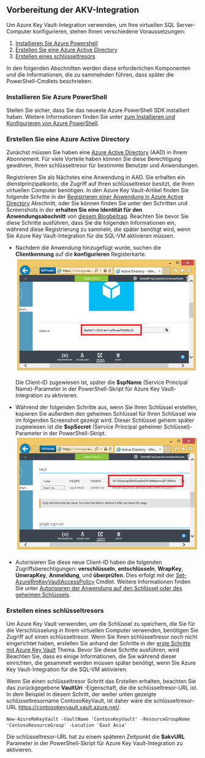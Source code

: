 ## <a name="prepare-for-akv-integration"></a>Vorbereitung der AKV-Integration
Um Azure Key Vault-Integration verwenden, um Ihre virtuellen SQL Server-Computer konfigurieren, stehen Ihnen verschiedene Voraussetzungen: 

1. [Installieren Sie Azure Powershell](#install-azure-powershell)
2. [Erstellen Sie eine Azure Active Directory](#create-an-azure-active-directory)
3. [Erstellen eines schlüsseltresors](#create-a-key-vault)

In den folgenden Abschnitten werden diese erforderlichen Komponenten und die Informationen, die zu sammelnden führen, dass später die PowerShell-Cmdlets beschrieben.

### <a name="install-azure-powershell"></a>Installieren Sie Azure PowerShell
Stellen Sie sicher, dass Sie das neueste Azure PowerShell SDK installiert haben. Weitere Informationen finden Sie unter [zum Installieren und Konfigurieren von Azure PowerShell](/powershell/azureps-cmdlets-docs).

### <a name="create-an-azure-active-directory"></a>Erstellen Sie eine Azure Active Directory
Zunächst müssen Sie haben eine [Azure Active Directory](https://azure.microsoft.com/trial/get-started-active-directory/) (AAD) in Ihrem Abonnement. Für viele Vorteile haben können Sie diese Berechtigung gewähren, Ihren schlüsseltresor für bestimmte Benutzer und Anwendungen.

Registrieren Sie als Nächstes eine Anwendung in AAD. Sie erhalten ein dienstprinzipalkonto, die Zugriff auf Ihren schlüsseltresor besitzt, die Ihren virtuellen Computer benötigen. In den Azure Key Vault-Artikel finden Sie folgende Schritte in der [Registrieren einer Anwendung in Azure Active Directory](../articles/key-vault/key-vault-get-started.md#register) Abschnitt, oder Sie können finden Sie unter den Schritten und Screenshots in der **erhalten Sie eine Identität für den Anwendungsabschnitt** von [diesem Blogbeitrag](http://blogs.technet.com/b/kv/archive/2015/01/09/azure-key-vault-step-by-step.aspx). Beachten Sie bevor Sie diese Schritte ausführen, dass Sie die folgenden Informationen ein, während diese Registrierung zu sammeln, die später benötigt wird, wenn Sie Azure Key Vault-Integration für die SQL-VM aktivieren müssen.

* Nachdem die Anwendung hinzugefügt wurde, suchen die **Clientkennung** auf die **konfigurieren** Registerkarte. 
    ![Azure Active Directory-Client-ID](./media/virtual-machines-sql-server-akv-prepare/aad-client-id.png)
  
    Die Client-ID zugewiesen ist, später die **$spName** (Service Principal Name)-Parameter in der PowerShell-Skript für Azure Key Vault-Integration zu aktivieren. 
* Während der folgenden Schritte aus, wenn Sie Ihren Schlüssel erstellen, kopieren Sie außerdem den geheimen Schlüssel für Ihren Schlüssel wie im folgenden Screenshot gezeigt wird. Dieser Schlüssel geheim später zugewiesen ist die **$spSecret** (Service Principal geheimer Schlüssel)-Parameter in der PowerShell-Skript.  
    ![Azure Active Directory geheimen Schlüssel](./media/virtual-machines-sql-server-akv-prepare/aad-sp-secret.png)
* Autorisieren Sie diese neue Client-ID haben die folgenden Zugriffsberechtigungen: **verschlüsseln**, **entschlüsseln**, **WrapKey**, **UnwrapKey**, **Anmeldung**, und **überprüfen**. Dies erfolgt mit der [Set-AzureRmKeyVaultAccessPolicy](https://msdn.microsoft.com/library/azure/mt603625.aspx) Cmdlet. Weitere Informationen finden Sie unter [Autorisieren der Anwendung auf den Schlüssel oder des geheimen Schlüssels](../articles/key-vault/key-vault-get-started.md#authorize).

### <a name="create-a-key-vault"></a>Erstellen eines schlüsseltresors
Um Azure Key Vault verwenden, um die Schlüssel zu speichern, die Sie für die Verschlüsselung in Ihrem virtuellen Computer verwenden, benötigen Sie Zugriff auf einen schlüsseltresor. Wenn Sie Ihren schlüsseltresor noch nicht eingerichtet haben, erstellen Sie anhand der Schritte in der [erste Schritte mit Azure Key Vault](../articles/key-vault/key-vault-get-started.md) Thema. Bevor Sie diese Schritte ausführen, wird Beachten Sie, dass es einige Informationen, die Sie während dieser einrichten, die gesammelt werden müssen später benötigt, wenn Sie Azure Key Vault-Integration für die SQL-VM aktivieren.

Wenn Sie einen schlüsseltresor Schritt das Erstellen erhalten, beachten Sie das zurückgegebene **VaultUri** -Eigenschaft, die die schlüsseltresor-URL ist. In dem Beispiel in diesem Schritt, der weiter unten gezeigte schlüsseltresorname ContosoKeyVault, ist daher wäre die schlüsseltresor-URL https://contosokeyvault.vault.azure.net/.

    New-AzureRmKeyVault -VaultName 'ContosoKeyVault' -ResourceGroupName 'ContosoResourceGroup' -Location 'East Asia'

Die schlüsseltresor-URL hat zu einem späteren Zeitpunkt die **$akvURL** Parameter in der PowerShell-Skript für Azure Key Vault-Integration zu aktivieren.

